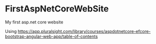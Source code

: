 # FirstAspNetCoreWebSite
My first asp.net core website

Using https://app.pluralsight.com/library/courses/aspdotnetcore-efcore-bootstrap-angular-web-app/table-of-contents
